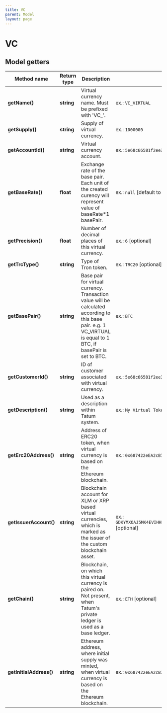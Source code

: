 ```yaml
---
title: VC
parent: Model
layout: page
---
```


# VC

## Model getters

Method name | Return type | Description | Notes
------------ | ------------- | ------------- | -------------
**getName()** | **string** | Virtual currency name. Must be prefixed with 'VC_'. | ex.: `VC_VIRTUAL`
**getSupply()** | **string** | Supply of virtual currency. | ex.: `1000000`
**getAccountId()** | **string** | Virtual currency account. | ex.: `5e68c66581f2ee32bc354087`
**getBaseRate()** | **float** | Exchange rate of the base pair. Each unit of the created curency will represent value of baseRate*1 basePair. | ex.: `null` [default to 1]
**getPrecision()** | **float** | Number of decimal places of this virtual currency. | ex.: `6` [optional]
**getTrcType()** | **string** | Type of Tron token. | ex.: `TRC20` [optional]
**getBasePair()** | **string** | Base pair for virtual currency. Transaction value will be calculated according to this base pair. e.g. 1 VC_VIRTUAL is equal to 1 BTC, if basePair is set to BTC. | ex.: `BTC`
**getCustomerId()** | **string** | ID of customer associated with virtual currency. | ex.: `5e68c66581f2ee32bc354087` [optional]
**getDescription()** | **string** | Used as a description within Tatum system. | ex.: `My Virtual Token description.` [optional]
**getErc20Address()** | **string** | Address of ERC20 token, when virtual currency is based on the Ethereum blockchain. | ex.: `0x687422eEA2cB73B5d3e242bA5456b782919AFc85` [optional]
**getIssuerAccount()** | **string** | Blockchain account for XLM or XRP based virtual currencies, which is marked as the issuer of the custom blockchain asset. | ex.: `GDKYMXOAJ5MK4EVIHHNWRGAAOUZMNZYAETMHFCD6JCVBPZ77TUAZFPKT` [optional]
**getChain()** | **string** | Blockchain, on which this virtual currency is paired on. Not present, when Tatum's private ledger is used as a base ledger. | ex.: `ETH` [optional]
**getInitialAddress()** | **string** | Ethereum address, where initial supply was minted, when virtual currency is based on the Ethereum blockchain. | ex.: `0x687422eEA2cB73B5d3e242bA5456b782919AFc85` [optional]

